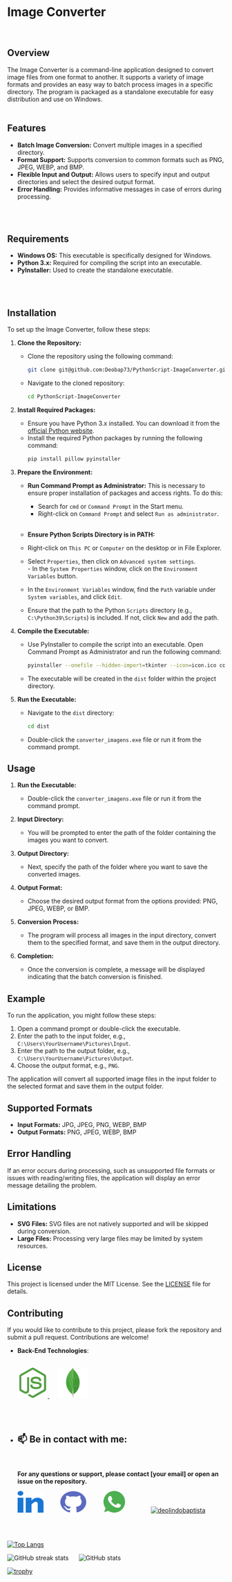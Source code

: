 # Image Converter

<br>

## Overview

The Image Converter is a command-line application designed to convert image files from one format to another. It supports a variety of image formats and provides an easy way to batch process images in a specific directory. The program is packaged as a standalone executable for easy distribution and use on Windows.
<br> <br>

## Features

- **Batch Image Conversion:** Convert multiple images in a specified directory.
- **Format Support:** Supports conversion to common formats such as PNG, JPEG, WEBP, and BMP.
- **Flexible Input and Output:** Allows users to specify input and output directories and select the desired output format.
- **Error Handling:** Provides informative messages in case of errors during processing.

<br> <br>

## Requirements

- **Windows OS:** This executable is specifically designed for Windows.
- **Python 3.x:** Required for compiling the script into an executable.
- **PyInstaller:** Used to create the standalone executable.

<br> <br>

## Installation

To set up the Image Converter, follow these steps:

1. **Clone the Repository:**

   - Clone the repository using the following command:
     ```bash
     git clone git@github.com:Deobap73/PythonScript-ImageConverter.git
     ```
   - Navigate to the cloned repository:
     ```bash
     cd PythonScript-ImageConverter
     ```

2. **Install Required Packages:**

   - Ensure you have Python 3.x installed. You can download it from the [official Python website](https://www.python.org/downloads/).
   - Install the required Python packages by running the following command:
     ```bash
     pip install pillow pyinstaller
     ```

3. **Prepare the Environment:**
   - **Run Command Prompt as Administrator:** This is necessary to ensure proper installation of packages and access rights. To do this:

     - Search for `cmd` or `Command Prompt` in the Start menu.
     - Right-click on `Command Prompt` and select `Run as administrator`.

     <br>

   - **Ensure Python Scripts Directory is in PATH:**
   - Right-click on `This PC` or `Computer` on the desktop or in File Explorer. <br>
   - Select `Properties`, then click on `Advanced system settings`. <br> - In the `System Properties` window, click on the `Environment Variables` button.
   - In the `Environment Variables` window, find the `Path` variable under `System variables`, and click `Edit`.
   - Ensure that the path to the Python `Scripts` directory (e.g., `C:\Python39\Scripts`) is included. If not, click `New` and add the path.
     <br>
4. **Compile the Executable:**
   - Use PyInstaller to compile the script into an executable. Open Command Prompt as Administrator and run the following command:
     ```bash
     pyinstaller --onefile --hidden-import=tkinter --icon=icon.ico converter_imagens.py
     ```
   - The executable will be created in the `dist` folder within the project directory.
     <br>
5. **Run the Executable:**
   - Navigate to the `dist` directory:
     ```bash
     cd dist
     ```
   - Double-click the `converter_imagens.exe` file or run it from the command prompt.
     <br>

## Usage

1. **Run the Executable:**

   - Double-click the `converter_imagens.exe` file or run it from the command prompt.

2. **Input Directory:**

   - You will be prompted to enter the path of the folder containing the images you want to convert.

3. **Output Directory:**

   - Next, specify the path of the folder where you want to save the converted images.

4. **Output Format:**

   - Choose the desired output format from the options provided: PNG, JPEG, WEBP, or BMP.

5. **Conversion Process:**

   - The program will process all images in the input directory, convert them to the specified format, and save them in the output directory.

6. **Completion:**
   - Once the conversion is complete, a message will be displayed indicating that the batch conversion is finished.

## Example

To run the application, you might follow these steps:

1. Open a command prompt or double-click the executable.
2. Enter the path to the input folder, e.g., `C:\Users\YourUsername\Pictures\Input`.
3. Enter the path to the output folder, e.g., `C:\Users\YourUsername\Pictures\Output`.
4. Choose the output format, e.g., `PNG`.

The application will convert all supported image files in the input folder to the selected format and save them in the output folder.

## Supported Formats

- **Input Formats:** JPG, JPEG, PNG, WEBP, BMP
- **Output Formats:** PNG, JPEG, WEBP, BMP

## Error Handling

If an error occurs during processing, such as unsupported file formats or issues with reading/writing files, the application will display an error message detailing the problem.

## Limitations

- **SVG Files:** SVG files are not natively supported and will be skipped during conversion.
- **Large Files:** Processing very large files may be limited by system resources.

## License

This project is licensed under the MIT License. See the [LICENSE](LICENSE) file for details.

## Contributing

If you would like to contribute to this project, please fork the repository and submit a pull request. Contributions are welcome!

- **Back-End Technologies**:
<br> <br>
  <p align="left">
  <a href="https://nodejs.org/en" target="_blank" rel="noreferrer"> <img src="https://raw.githubusercontent.com/Deobap73/Deobap73Pictures/main/Assets/nodejs.svg" alt="nodejs" width="70" height="70"/> </a> &nbsp;&nbsp;&nbsp;&nbsp;   
    <a href="https://www.mongodb.com/" target="_blank" rel="noreferrer"> <img src="https://raw.githubusercontent.com/Deobap73/Deobap73Pictures/main/Assets/mongodb.svg" alt="mongoDB" width="70" height="70"/> </a>
</p>
<br> <br>

- ## 📫 Be in contact with me:
  <br> <br>
  **For any questions or support, please contact [your email] or open an issue on the repository.**
    <p align="left">
        <a href="https://www.linkedin.com/in/deolindobaptista" target="blank"><img src="https://raw.githubusercontent.com/Deobap73/Deobap73Pictures/main/Assets/linked-in-alt.svg" alt="deolindobaptista" height="50" width="60" style="margin-right: 20px;" /></a>&nbsp;&nbsp;&nbsp;&nbsp;   
        <a href="https://github.com/Deobap73" target="blank"><img src="https://raw.githubusercontent.com/Deobap73/Deobap73Pictures/main/Assets/github.svg" alt="deolindobaptista" height="50" width="60" style="margin-right: 20px;" /></a>&nbsp;&nbsp;&nbsp;&nbsp;   
        <a href="https://wa.me/+4917634644129" target="blank"><img src="https://raw.githubusercontent.com/Deobap73/Deobap73Pictures/main/Assets/whatsapp.svg" alt="deolindobaptista" height="50" width="50" style="margin-right: 20px;" /></a>&nbsp;&nbsp;&nbsp;&nbsp;   
        <a href="mailto:contact@deolindobaptista.com" target="_blank">
            <img src="https://github.com/Deobap73/Deobap73Pictures/blob/c3ebd3b8d7ef3169a38eaa12dc0db698d4a4c255/Assets/email.webp" alt="deolindobaptista" height="50" width="50" style="margin-left: 20px;" />
        </a>
    </p>
    <br> <br>

[![Top Langs](https://github-readme-stats.vercel.app/api/top-langs/?username=Deobap73)](https://github.com/anuraghazra/github-readme-stats)

![GitHub streak stats](https://streak-stats.demolab.com/?user=Deobap73) &nbsp;&nbsp;&nbsp;&nbsp; ![GitHub stats](https://github-readme-stats.vercel.app/api?username=Deobap73&show_icons=true&count_private=true)

[![trophy](https://github-profile-trophy.vercel.app/?username=Deobap73)](https://github.com/ryo-ma/github-profile-trophy)
